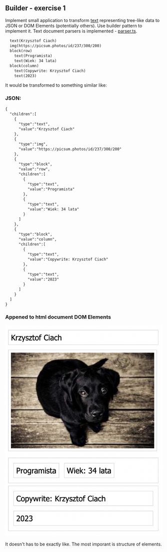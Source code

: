 ## Builder - exercise 1

Implement small application to transform [text](./input.ts) representing tree-like data to JSON or DOM Elements (potentially others). Use builder pattern to implement it. Text document parsers is implemented - [parser.ts](./parser.ts).

```
  text(Krzysztof Ciach)
  img(https://picsum.photos/id/237/300/200)
  block(row)
    text(Programista)
    text(Wiek: 34 lata)
  block(column)
    text(Copywrite: Krzysztof Ciach)
    text(2023)
```

It would be transformed to something similar like:

### JSON:

```
{
  "children":[
    {
      "type":"text",
      "value":"Krzysztof Ciach"
    },
    {
      "type":"img",
      "value":"https://picsum.photos/id/237/300/200"
    },
    {
      "type":"block",
      "value":"row",
      "children":[
        {
          "type":"text",
          "value":"Programista"
        },
        {
          "type":"text",
          "value":"Wiek: 34 lata"
        }
      ]
    },
    {
      "type":"block",
      "value":"column",
      "children":[
        {
          "type":"text",
          "value":"Copywrite: Krzysztof Ciach"
        },
        {
          "type":"text",
          "value":"2023"
        }
      ]
    }
  ]
}
```

### Appened to html document DOM Elements

![Screen](./screen.png)

It doesn't has to be exactly like. The most imporant is structure of elements.
